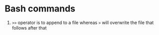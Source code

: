 # Bash commands
1. ```>>``` operator is to append to a file whereas ```>``` will overwrite the file that follows after that

